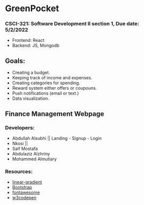 # GreenPocket
### CSCI-321: Software Development II section 1, Due date: 5/2/2022

* Frontend: React
* Backend: JS, Mongodb


## Goals:
* Creating a budget.
* Keeping track of income and expenses.
* Creating categories for spending.
* Reward system either offers or coupouns.
* Push notifications (email or text.)
* Data visualization.

## Finance Management Webpage


### Developers:
* Abdullah Alsubhi || Landing - Signup - Login
*  Nkosi || 
* Saif Mostafa
* Abdulaziz Alzhriny
* Mohammed Almutiary

### Resources:
* [linear-gradient](https://www.eggradients.com/linear-gradients)
* [Bootstrap](https://getbootstrap.com/docs)
* [fontawesome](https://fontawesome.com/)
* [w3codepen](https://w3codepen.com)
